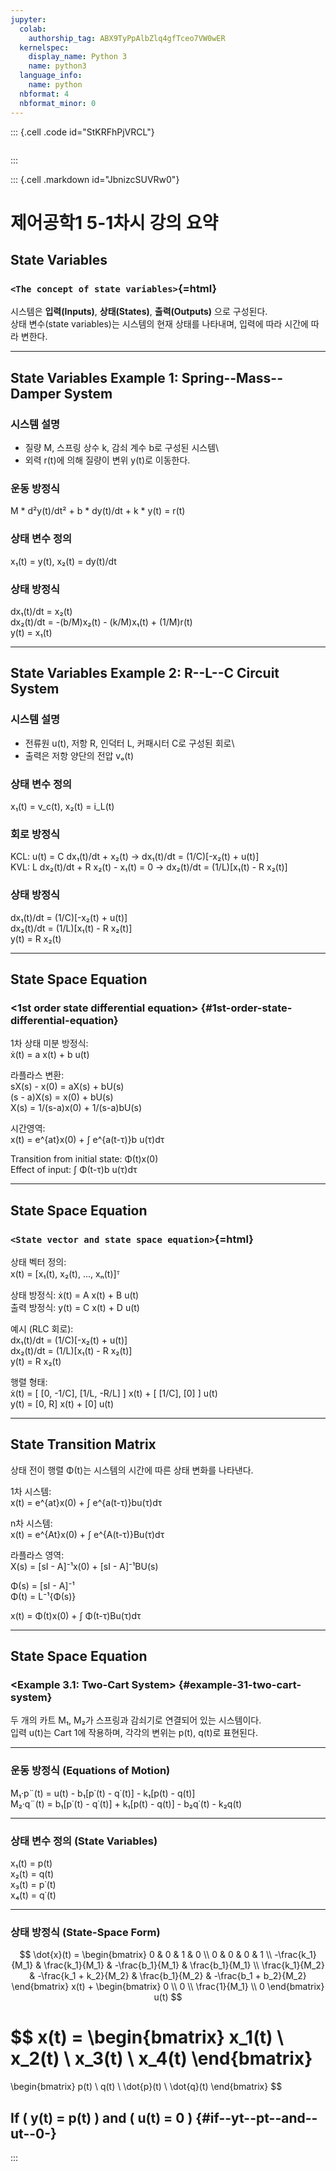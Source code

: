 ```yaml
---
jupyter:
  colab:
    authorship_tag: ABX9TyPpAlbZlq4gfTceo7VW0wER
  kernelspec:
    display_name: Python 3
    name: python3
  language_info:
    name: python
  nbformat: 4
  nbformat_minor: 0
---
```


::: {.cell .code id="StKRFhPjVRCL"}
``` python
```
:::

::: {.cell .markdown id="JbnizcSUVRw0"}
# 제어공학1 5-1차시 강의 요약

## State Variables

### `<The concept of state variables>`{=html}

시스템은 **입력(Inputs)**, **상태(States)**, **출력(Outputs)** 으로
구성된다.\
상태 변수(state variables)는 시스템의 현재 상태를 나타내며, 입력에 따라
시간에 따라 변한다.

------------------------------------------------------------------------

## State Variables Example 1: Spring--Mass--Damper System

### 시스템 설명

-   질량 M, 스프링 상수 k, 감쇠 계수 b로 구성된 시스템\
-   외력 r(t)에 의해 질량이 변위 y(t)로 이동한다.

### 운동 방정식

M \* d²y(t)/dt² + b \* dy(t)/dt + k \* y(t) = r(t)

### 상태 변수 정의

x₁(t) = y(t), x₂(t) = dy(t)/dt

### 상태 방정식

dx₁(t)/dt = x₂(t)\
dx₂(t)/dt = -(b/M)x₂(t) - (k/M)x₁(t) + (1/M)r(t)\
y(t) = x₁(t)

------------------------------------------------------------------------

## State Variables Example 2: R--L--C Circuit System

### 시스템 설명

-   전류원 u(t), 저항 R, 인덕터 L, 커패시터 C로 구성된 회로\
-   출력은 저항 양단의 전압 vₒ(t)

### 상태 변수 정의

x₁(t) = v_c(t), x₂(t) = i_L(t)

### 회로 방정식

KCL: u(t) = C dx₁(t)/dt + x₂(t) → dx₁(t)/dt = (1/C)\[-x₂(t) + u(t)\]\
KVL: L dx₂(t)/dt + R x₂(t) - x₁(t) = 0 → dx₂(t)/dt = (1/L)\[x₁(t) - R
x₂(t)\]

### 상태 방정식

dx₁(t)/dt = (1/C)\[-x₂(t) + u(t)\]\
dx₂(t)/dt = (1/L)\[x₁(t) - R x₂(t)\]\
y(t) = R x₂(t)

------------------------------------------------------------------------

## State Space Equation

### \<1st order state differential equation\> {#1st-order-state-differential-equation}

1차 상태 미분 방정식:\
ẋ(t) = a x(t) + b u(t)

라플라스 변환:\
sX(s) - x(0) = aX(s) + bU(s)\
(s - a)X(s) = x(0) + bU(s)\
X(s) = 1/(s-a)x(0) + 1/(s-a)bU(s)

시간영역:\
x(t) = e\^{at}x(0) + ∫ e\^{a(t-τ)}b u(τ)dτ

Transition from initial state: Φ(t)x(0)\
Effect of input: ∫ Φ(t-τ)b u(τ)dτ

------------------------------------------------------------------------

## State Space Equation

### `<State vector and state space equation>`{=html}

상태 벡터 정의:\
x(t) = \[x₁(t), x₂(t), ..., xₙ(t)\]ᵀ

상태 방정식: ẋ(t) = A x(t) + B u(t)\
출력 방정식: y(t) = C x(t) + D u(t)

예시 (RLC 회로):\
dx₁(t)/dt = (1/C)\[-x₂(t) + u(t)\]\
dx₂(t)/dt = (1/L)\[x₁(t) - R x₂(t)\]\
y(t) = R x₂(t)

행렬 형태:\
ẋ(t) = \[ \[0, -1/C\], \[1/L, -R/L\] \] x(t) + \[ \[1/C\], \[0\] \]
u(t)\
y(t) = \[0, R\] x(t) + \[0\] u(t)

------------------------------------------------------------------------

## State Transition Matrix

상태 전이 행렬 Φ(t)는 시스템의 시간에 따른 상태 변화를 나타낸다.

1차 시스템:\
x(t) = e\^{at}x(0) + ∫ e\^{a(t-τ)}bu(τ)dτ

n차 시스템:\
x(t) = e\^{At}x(0) + ∫ e\^{A(t-τ)}Bu(τ)dτ

라플라스 영역:\
X(s) = \[sI - A\]⁻¹x(0) + \[sI - A\]⁻¹BU(s)

Φ(s) = \[sI - A\]⁻¹\
Φ(t) = L⁻¹{Φ(s)}

x(t) = Φ(t)x(0) + ∫ Φ(t-τ)Bu(τ)dτ

------------------------------------------------------------------------

## State Space Equation

### \<Example 3.1: Two-Cart System\> {#example-31-two-cart-system}

두 개의 카트 M₁, M₂가 스프링과 감쇠기로 연결되어 있는 시스템이다.\
입력 u(t)는 Cart 1에 작용하며, 각각의 변위는 p(t), q(t)로 표현된다.

------------------------------------------------------------------------

### 운동 방정식 (Equations of Motion)

M₁·p¨(t) = u(t) - b₁\[p˙(t) - q˙(t)\] - k₁\[p(t) - q(t)\]\
M₂·q¨(t) = b₁\[p˙(t) - q˙(t)\] + k₁\[p(t) - q(t)\] - b₂q˙(t) - k₂q(t)

------------------------------------------------------------------------

### 상태 변수 정의 (State Variables)

x₁(t) = p(t)\
x₂(t) = q(t)\
x₃(t) = p˙(t)\
x₄(t) = q˙(t)

------------------------------------------------------------------------

### 상태 방정식 (State-Space Form)

$$
\dot{x}(t) =
\begin{bmatrix}
0 & 0 & 1 & 0 \\
0 & 0 & 0 & 1 \\
-\frac{k_1}{M_1} & \frac{k_1}{M_1} & -\frac{b_1}{M_1} & \frac{b_1}{M_1} \\
\frac{k_1}{M_2} & -\frac{k_1 + k_2}{M_2} & \frac{b_1}{M_2} & -\frac{b_1 + b_2}{M_2}
\end{bmatrix}
x(t)
+
\begin{bmatrix}
0 \\ 0 \\ \frac{1}{M_1} \\ 0
\end{bmatrix}
u(t)
$$

$$
x(t) =
\begin{bmatrix}
x_1(t) \\ x_2(t) \\ x_3(t) \\ x_4(t)
\end{bmatrix}
=
\begin{bmatrix}
p(t) \\ q(t) \\ \dot{p}(t) \\ \dot{q}(t)
\end{bmatrix}
$$

## If ( y(t) = p(t) ) and ( u(t) = 0 ) {#if--yt--pt--and--ut--0-}
:::
